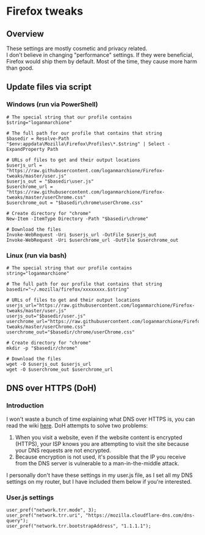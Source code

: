 # Firefox tweaks

## Overview
These settings are mostly cosmetic and privacy related.  
I don't believe in changing "performance" settings. If they were beneficial, Firefox would ship them by default. Most of the time, they cause more harm than good.  

## Update files via script

### Windows (run via PowerShell)
```
# The special string that our profile contains
$string="loganmarchione"

# The full path for our profile that contains that string
$basedir = Resolve-Path "$env:appdata\Mozilla\Firefox\Profiles\*.$string" | Select -ExpandProperty Path

# URLs of files to get and their output locations
$userjs_url = "https://raw.githubusercontent.com/loganmarchione/Firefox-tweaks/master/user.js"
$userjs_out = "$basedir\user.js"
$userchrome_url = "https://raw.githubusercontent.com/loganmarchione/Firefox-tweaks/master/userChrome.css"
$userchrome_out = "$basedir\chrome\userChrome.css"

# Create directory for "chrome"
New-Item -ItemType Directory -Path "$basedir\chrome"

# Download the files
Invoke-WebRequest -Uri $userjs_url -OutFile $userjs_out
Invoke-WebRequest -Uri $userchrome_url -OutFile $userchrome_out
```

### Linux (run via bash)
```
# The special string that our profile contains
string="loganmarchione"

# The full path for our profile that contains that string
basedir="~/.mozilla/firefox/xxxxxxxx.$string"

# URLs of files to get and their output locations
userjs_url="https://raw.githubusercontent.com/loganmarchione/Firefox-tweaks/master/user.js"
userjs_out="$basedir/user.js"
userchrome_url="https://raw.githubusercontent.com/loganmarchione/Firefox-tweaks/master/userChrome.css"
userchrome_out="$basedir/chrome/userChrome.css"

# Create directory for "chrome"
mkdir -p "$basedir/chrome"

# Download the files
wget -O $userjs_out $userjs_url
wget -O $userchrome_out $userchrome_url
```

## DNS over HTTPS (DoH)

### Introduction
I won't waste a bunch of time explaining what DNS over HTTPS is, you can read the wiki [here](https://en.wikipedia.org/wiki/DNS_over_HTTPS). DoH attempts to solve two problems:
1. When you visit a website, even if the website content is encrypted (HTTPS), your ISP knows you are attempting to visit the site because your DNS requests are not encrypted.
1. Because encryption is not used, it's possible that the IP you receive from the DNS server is vulnerable to a man-in-the-middle attack.

I personally don't have these settings in my user.js file, as I set all my DNS settings on my router, but I have included them below if you're interested.

### User.js settings
```
user_pref("network.trr.mode", 3);
user_pref("network.trr.uri", "https://mozilla.cloudflare-dns.com/dns-query");
user_pref("network.trr.bootstrapAddress", "1.1.1.1");
```
